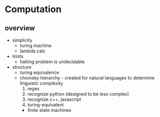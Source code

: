 # Computation

## overview

- simplicity
  - turing machine
  - lambda calc
- limits
  - halting problem is undecidable
- structure
  - turing equivalence
  - chomsky hierarchy - created for natural languages to determine linguistic complexity
    1. regex
    2. recognize python (designed to be less complex)
    3. recognize c++, javascript
    4. turing-equivalent
    - finite state machines
